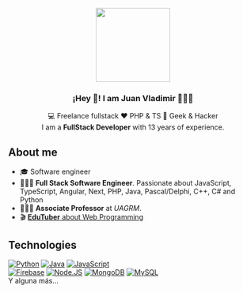 <p align="center" width="300">
   <img align="center" width="150" src="https://juanvladimir13.web.app/img/juanvladimir13.jpg" />
   <h3 align="center">¡Hey 👋! I am Juan Vladimir 👨🏻‍💻</h3>
</p>

<p align="center">💻 Freelance fullstack ♥️ PHP & TS 👾 Geek & Hacker <br>
I am a <strong>FullStack Developer</strong> with 13 years of experience.</p>

## About me

- 🎓 Software engineer
- 👨🏻‍💻 **Full Stack Software Engineer**. Passionate about JavaScript, TypeScript, Angular, Next, PHP, Java, Pascal/Delphi, C++, C# and Python
- 👨🏻‍🏫 **Associate Professor** at *UAGRM*.
- 🎬 [**EduTuber** about Web Programming](https://youtube.com/juanvladimir13?sub_confirmation=1)

## Technologies
[![Python](https://img.shields.io/badge/Python-yellow?style=for-the-badge&logo=python&logoColor=white&labelColor=101010)]()
[![Java](https://img.shields.io/badge/Java-007396?style=for-the-badge&logo=java&logoColor=white&labelColor=101010)]()
[![JavaScript](https://img.shields.io/badge/JavaScript-F7DF1E?style=for-the-badge&logo=javascript&logoColor=white&labelColor=101010)]()
</br>
[![Firebase](https://img.shields.io/badge/Firebase-FFCA28?style=for-the-badge&logo=firebase&logoColor=white&labelColor=101010)]()
[![Node.JS](https://img.shields.io/badge/Node.JS-339933?style=for-the-badge&logo=node.js&logoColor=white&labelColor=101010)]()
[![MongoDB](https://img.shields.io/badge/MongoDB-47A248?style=for-the-badge&logo=mongodb&logoColor=white&labelColor=101010)]()
[![MySQL](https://img.shields.io/badge/MySQL-4479A1?style=for-the-badge&logo=mysql&logoColor=white&labelColor=101010)]()
</br>
Y alguna más...
